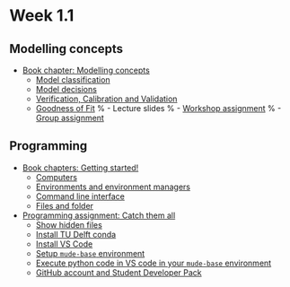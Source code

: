 # Week 1.1

## Modelling concepts

- [Book chapter: Modelling concepts](https://mude.citg.tudelft.nl/book/2025/modelling/overview.html)
  - [Model classification](https://mude.citg.tudelft.nl/book/2025/modelling/classification.html)
  - [Model decisions](https://mude.citg.tudelft.nl/book/2025/modelling/decisions.html)
  - [Verification, Calibration and Validation](https://mude.citg.tudelft.nl/book/2025/modelling/validate_verify.html)
  - [Goodness of Fit](https://mude.citg.tudelft.nl/book/2025/modelling/gof.html)
% - Lecture slides
% - [Workshop assignment](https://tudelft-mude.github.io/workbook-2025/assignments/WS1.1/README.html)
% - [Group assignment](https://tudelft-mude.github.io/workbook-2025/assignments/GA1.1/README.html)


## Programming

- [Book chapters: Getting started!](https://mude.citg.tudelft.nl/book/2025/programming/week_1_1.html)
  - [Computers](https://mude.citg.tudelft.nl/book/2025/_git/github.com_TeachBooks_learn-programming/mude-2025/book/computers.html)
  - [Environments and environment managers](https://mude.citg.tudelft.nl/book/2025/_git/github.com_TeachBooks_learn-programming/mude-2025/book/environments.html)
  - [Command line interface](https://mude.citg.tudelft.nl/book/2025/_git/github.com_TeachBooks_learn-programming/mude-2025/book/install/common/cli.html)
  - [Files and folder](https://mude.citg.tudelft.nl/book/2025/programming/week_1_1/files.html)
- [Programming assignment: Catch them all](https://mude.citg.tudelft.nl/workbook-2025/assignments/PA1.1/README.html)
  - [Show hidden files](https://mude.citg.tudelft.nl/workbook-2025/assignments/PA1.1/1_enable_hidden_files.html)
  - [Install TU Delft conda](https://mude.citg.tudelft.nl/workbook-2025/assignments/PA1.1/2_install_conda.html)
  - [Install VS Code](https://mude.citg.tudelft.nl/workbook-2025/assignments/PA1.1/3_install_VS_code.html)
  - [Setup `mude-base` environment](https://mude.citg.tudelft.nl/workbook-2025/assignments/PA1.1/4_install_mude_environment.html)
  - [Execute python code in VS code in your `mude-base` environment](https://mude.citg.tudelft.nl/workbook-2025/assignments/PA1.1/5_test.html)
  - [GitHub account and Student Developer Pack](https://mude.citg.tudelft.nl/workbook-2025/assignments/PA1.1/6_github_copilot.html)
